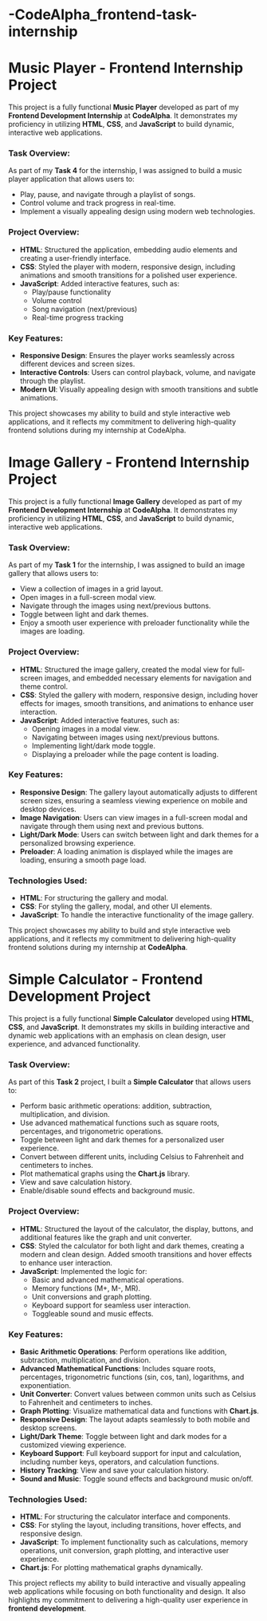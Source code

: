 # -CodeAlpha_frontend-task-internship

# Music Player - Frontend Internship Project

This project is a fully functional **Music Player** developed as part of my **Frontend Development Internship** at **CodeAlpha**. It demonstrates my proficiency in utilizing **HTML**, **CSS**, and **JavaScript** to build dynamic, interactive web applications.

### Task Overview:
As part of my **Task 4** for the internship, I was assigned to build a music player application that allows users to:
- Play, pause, and navigate through a playlist of songs.
- Control volume and track progress in real-time.
- Implement a visually appealing design using modern web technologies.

### Project Overview:
- **HTML**: Structured the application, embedding audio elements and creating a user-friendly interface.
- **CSS**: Styled the player with modern, responsive design, including animations and smooth transitions for a polished user experience.
- **JavaScript**: Added interactive features, such as:
  - Play/pause functionality
  - Volume control
  - Song navigation (next/previous)
  - Real-time progress tracking

### Key Features:
- **Responsive Design**: Ensures the player works seamlessly across different devices and screen sizes.
- **Interactive Controls**: Users can control playback, volume, and navigate through the playlist.
- **Modern UI**: Visually appealing design with smooth transitions and subtle animations.

This project showcases my ability to build and style interactive web applications, and it reflects my commitment to delivering high-quality frontend solutions during my internship at CodeAlpha.

# Image Gallery - Frontend Internship Project

This project is a fully functional **Image Gallery** developed as part of my **Frontend Development Internship** at **CodeAlpha**. It demonstrates my proficiency in utilizing **HTML**, **CSS**, and **JavaScript** to build dynamic, interactive web applications.

### Task Overview:
As part of my **Task 1** for the internship, I was assigned to build an image gallery that allows users to:
- View a collection of images in a grid layout.
- Open images in a full-screen modal view.
- Navigate through the images using next/previous buttons.
- Toggle between light and dark themes.
- Enjoy a smooth user experience with preloader functionality while the images are loading.

### Project Overview:
- **HTML**: Structured the image gallery, created the modal view for full-screen images, and embedded necessary elements for navigation and theme control.
- **CSS**: Styled the gallery with modern, responsive design, including hover effects for images, smooth transitions, and animations to enhance user interaction.
- **JavaScript**: Added interactive features, such as:
  - Opening images in a modal view.
  - Navigating between images using next/previous buttons.
  - Implementing light/dark mode toggle.
  - Displaying a preloader while the page content is loading.

### Key Features:
- **Responsive Design**: The gallery layout automatically adjusts to different screen sizes, ensuring a seamless viewing experience on mobile and desktop devices.
- **Image Navigation**: Users can view images in a full-screen modal and navigate through them using next and previous buttons.
- **Light/Dark Mode**: Users can switch between light and dark themes for a personalized browsing experience.
- **Preloader**: A loading animation is displayed while the images are loading, ensuring a smooth page load.

### Technologies Used:
- **HTML**: For structuring the gallery and modal.
- **CSS**: For styling the gallery, modal, and other UI elements.
- **JavaScript**: To handle the interactive functionality of the image gallery.

This project showcases my ability to build and style interactive web applications, and it reflects my commitment to delivering high-quality frontend solutions during my internship at **CodeAlpha**.

# Simple Calculator - Frontend Development Project

This project is a fully functional **Simple Calculator** developed using **HTML**, **CSS**, and **JavaScript**. It demonstrates my skills in building interactive and dynamic web applications with an emphasis on clean design, user experience, and advanced functionality.

### Task Overview:
As part of this  **Task 2** project, I built a **Simple Calculator** that allows users to:
- Perform basic arithmetic operations: addition, subtraction, multiplication, and division.
- Use advanced mathematical functions such as square roots, percentages, and trigonometric operations.
- Toggle between light and dark themes for a personalized user experience.
- Convert between different units, including Celsius to Fahrenheit and centimeters to inches.
- Plot mathematical graphs using the **Chart.js** library.
- View and save calculation history.
- Enable/disable sound effects and background music.
  
### Project Overview:
- **HTML**: Structured the layout of the calculator, the display, buttons, and additional features like the graph and unit converter.
- **CSS**: Styled the calculator for both light and dark themes, creating a modern and clean design. Added smooth transitions and hover effects to enhance user interaction.
- **JavaScript**: Implemented the logic for:
  - Basic and advanced mathematical operations.
  - Memory functions (M+, M-, MR).
  - Unit conversions and graph plotting.
  - Keyboard support for seamless user interaction.
  - Toggleable sound and music effects.

### Key Features:
- **Basic Arithmetic Operations**: Perform operations like addition, subtraction, multiplication, and division.
- **Advanced Mathematical Functions**: Includes square roots, percentages, trigonometric functions (sin, cos, tan), logarithms, and exponentiation.
- **Unit Converter**: Convert values between common units such as Celsius to Fahrenheit and centimeters to inches.
- **Graph Plotting**: Visualize mathematical data and functions with **Chart.js**.
- **Responsive Design**: The layout adapts seamlessly to both mobile and desktop screens.
- **Light/Dark Theme**: Toggle between light and dark modes for a customized viewing experience.
- **Keyboard Support**: Full keyboard support for input and calculation, including number keys, operators, and calculation functions.
- **History Tracking**: View and save your calculation history.
- **Sound and Music**: Toggle sound effects and background music on/off.

### Technologies Used:
- **HTML**: For structuring the calculator interface and components.
- **CSS**: For styling the layout, including transitions, hover effects, and responsive design.
- **JavaScript**: To implement functionality such as calculations, memory operations, unit conversion, graph plotting, and interactive user experience.
- **Chart.js**: For plotting mathematical graphs dynamically.

This project reflects my ability to build interactive and visually appealing web applications while focusing on both functionality and design. It also highlights my commitment to delivering a high-quality user experience in **frontend development**.


